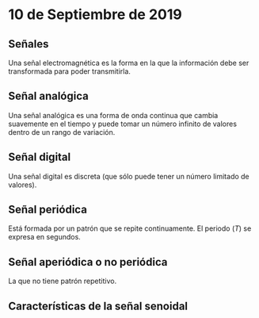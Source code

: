 
# 10 de Septiembre de 2019

## Señales

Una señal electromagnética es la forma en la que la información debe ser transformada para poder transmitirla. 

## Señal analógica

Una señal analógica es una forma de onda continua que cambia suavemente en el tiempo y puede tomar un número infinito de valores dentro de un rango de variación.

## Señal digital

Una señal digital es discreta (que sólo puede tener un número limitado de valores).

## Señal periódica

Está formada por un patrón que se repite continuamente. El periodo ($T$) se expresa en segundos.

## Señal aperiódica o no periódica

La que no tiene patrón repetitivo.

## Características de la señal senoidal


